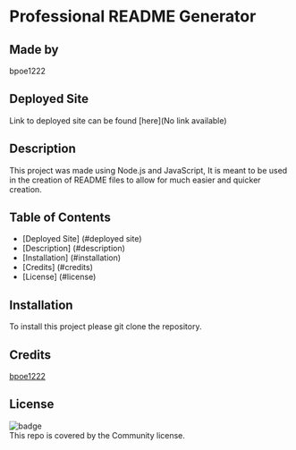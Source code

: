   # Professional README Generator

  ## Made by 
  bpoe1222

  ## Deployed Site
  Link to deployed site can be found [here](No link available)

  ## Description
  This project was made using Node.js and JavaScript, It is meant to be used in the creation of README files to allow for much easier and quicker creation.

  ## Table of Contents
  - [Deployed Site] (#deployed site)
  - [Description] (#description)
  - [Installation] (#installation)
  - [Credits] (#credits)
  - [License] (#license)

  ## Installation
  To install this project please git clone the repository.

  ## Credits
  [bpoe1222](https://github.com/bpoe1222)

  ## License
  ![badge](https://img.shields.io/badge/license-Community-brightgreen)
  <br>
  This repo is covered by the Community license.